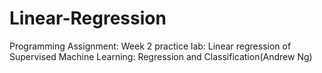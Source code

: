 # Linear-Regression
Programming Assignment: Week 2 practice lab: Linear regression of Supervised Machine Learning: Regression and Classification(Andrew Ng)
